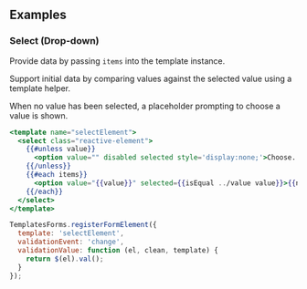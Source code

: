 ## Examples

### Select (Drop-down)

Provide data by passing `items` into the template instance.

Support initial data by comparing values against the selected value using a template helper.

When no value has been selected, a placeholder prompting to choose a value is shown.

```handlebars
<template name="selectElement">
  <select class="reactive-element">
    {{#unless value}}
      <option value="" disabled selected style='display:none;'>Choose...</option>
    {{/unless}}
    {{#each items}}
      <option value="{{value}}" selected={{isEqual ../value value}}>{{name}}</option>
    {{/each}}
  </select>
</template>
```

```javascript
TemplatesForms.registerFormElement({
  template: 'selectElement',
  validationEvent: 'change',
  validationValue: function (el, clean, template) {
    return $(el).val();
  }
});
```